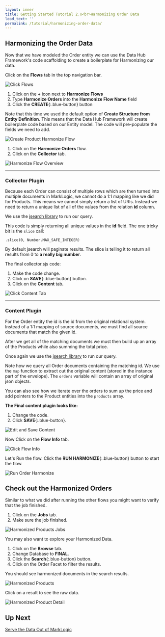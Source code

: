 ```yaml
---
layout: inner
title: Getting Started Tutorial 2.x<br>Harmonizing Order Data
lead_text: ''
permalink: /tutorial/harmonizing-order-data/
---
```


## Harmonizing the Order Data

Now that we have modeled the Order entity we can use the Data Hub Framework's code scaffolding to create a boilerplate for Harmonizing our data.

<i class="fa fa-hand-pointer-o"></i> Click on the **Flows** tab in the top navigation bar.

![Click Flows]({{site.baseurl}}/images/2x/click-flows-4.png)

1. <i class="fa fa-hand-pointer-o"></i> Click on the **+** icon next to **Harmonize Flows**
1. Type **Harmonize Orders** into the **Harmonize Flow Name** field
1. <i class="fa fa-hand-pointer-o"></i> Click the **CREATE**{:.blue-button} button

Note that this time we used the default option of **Create Structure from Entity Definition**. This means that the Data Hub Framework will create boilerplate code based on our Entity model. The code will pre-populate the fields we need to add.

![Create Product Harmonize Flow]({{site.baseurl}}/images/2x/create-order-harmonize-flow.png)

1. <i class="fa fa-hand-pointer-o"></i> Click on the **Harmonize Orders** flow. 
1. <i class="fa fa-hand-pointer-o"></i> Click on the **Collector** tab.

![Harmonize Flow Overview]({{site.baseurl}}/images/2x/go-to-order-collector.png)

<hr>

### Collector Plugin

Because each Order can consist of multiple rows which are then turned into multiple documents in MarkLogic, we cannot do a 1:1 mapping like we did for Products. This means we cannot simply return a list of URIs. Instead we need to return a unique list of all of the values from the relation **id** column.

We use the [jsearch library](https://docs.marklogic.com/guide/search-dev/javascript) to run our query.

This code is simply returning all unique values in the **id** field. The one tricky bit is the `slice` call:

`.slice(0, Number.MAX_SAFE_INTEGER)`

By default jsearch will paginate results. The slice is telling it to return all results from 0 to **a really big number**.

The final collector.sjs code:  
<div class="embed-git lang-js" href="//raw.githubusercontent.com/marklogic-community/marklogic-data-hub/develop/examples/online-store/plugins/entities/Order/harmonize/Harmonize Orders/collector/collector.sjs"></div>

1. Make the code change.
1. <i class="fa fa-hand-pointer-o"></i> Click on **SAVE**{:.blue-button} button.
1. <i class="fa fa-hand-pointer-o"></i> Click on the **Content** tab.

![Click Content Tab]({{site.baseurl}}/images/2x/save-order-collector.png)

<hr>

### Content Plugin
For the Order entity the id is the id from the original relational system. Instead of a 1:1 mapping of source documents, we must find all source documents that match the given id.

After we get all of the matching documents we must then build up an array of the Products while also summing the total price.

Once again we use the [jsearch library](https://docs.marklogic.com/guide/search-dev/javascript) to run our query.

Note how we query all Order documents containing the matching id. We use the `map` function to extract out the original content (stored in the instance part of the envelope). The `orders` variable will contain an array of original json objects.

You can also see how we iterate over the orders to sum up the price and add pointers to the Product entities into the `products` array.

**The Final content plugin looks like:**

<div class="embed-git lang-js" href="//raw.githubusercontent.com/marklogic-community/marklogic-data-hub/develop/examples/online-store/plugins/entities/Order/harmonize/Harmonize Orders/content/content.sjs"></div>

1. Change the code.
1. <i class="fa fa-hand-pointer-o"></i> Click **SAVE**{:.blue-button}.

![Edit and Save Content]({{site.baseurl}}/images/2x/save-order-content.png)

<i class="fa fa-hand-pointer-o"></i> Now Click on the **Flow Info** tab.

![Click Flow Info]({{site.baseurl}}/images/2x/click-flow-info2.png)

Let's Run the flow. <i class="fa fa-hand-pointer-o"></i> Click the **RUN HARMONIZE**{:.blue-button} button to start the flow.

![Run Order Harmonize]({{site.baseurl}}/images/2x/run-order-harmonize.png)

## Check out the Harmonized Orders

Similar to what we did after running the other flows you might want to verify that the job finished.

1. <i class="fa fa-hand-pointer-o"></i> Click on the **Jobs** tab.
1. Make sure the job finished.

![Harmonized Products Jobs]({{site.baseurl}}/images/2x/harmonized-orders-jobs.png)

You may also want to explore your Harmonized Data.

1. <i class="fa fa-hand-pointer-o"></i> Click on the **Browse** tab.
1. Change Database to **FINAL**.
1. <i class="fa fa-hand-pointer-o"></i> Click the **Search**{:.blue-button} button.
1. Click on the Order Facet to filter the results.

You should see harmonized documents in the search results.

![Harmonized Products]({{site.baseurl}}/images/2x/harmonized-orders.png)

<i class="fa fa-hand-pointer-o"></i> Click on a result to see the raw data.

![Harmonized Product Detail]({{site.baseurl}}/images/2x/harmonized-order-details.png)

## Up Next

[Serve the Data Out of MarkLogic](serve-data.md)

